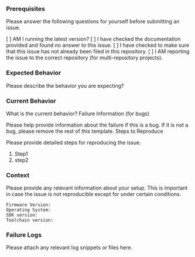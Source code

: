 
### Prerequisites

Please answer the following questions for yourself before submitting an issue.

[ ] AM I running the latest version?
[ ] I have checked the documentation provided and found no answer to this issue.
[ ] I have checked to make sure that this issue has not already been filed in this repository.
[ ] I AM reporting the issue to the correct repository (for multi-repository projects).

### Expected Behavior

Please describe the behavior you are expecting?

### Current Behavior

What is the current behavior?
Failure Information (for bugs)

Please help provide information about the failure if this is a bug. If it is not a bug, please remove the rest of this template.
Steps to Reproduce

Please provide detailed steps for reproducing the issue.

   1. Step1
   2. step2

### Context

Please provide any relevant information about your setup. This is important in case the issue is not reproducible except for under certain conditions.

    Firmware Version:
    Operating System:
    SDK version:
    Toolchain version:

### Failure Logs

Please attach any relevant log snippets or files here.